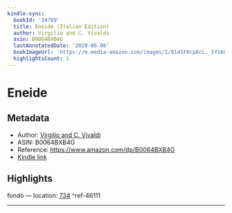 ```yaml
---
kindle-sync:
  bookId: '34769'
  title: Eneide (Italian Edition)
  author: Virgilio and C. Vivaldi
  asin: B0064BXB4G
  lastAnnotatedDate: '2020-06-06'
  bookImageUrl: 'https://m.media-amazon.com/images/I/8141F6cpBcL._SY160.jpg'
  highlightsCount: 1
---
```

# Eneide
## Metadata
* Author: [Virgilio and C. Vivaldi](https://www.amazon.comundefined)
* ASIN: B0064BXB4G
* Reference: https://www.amazon.com/dp/B0064BXB4G
* [Kindle link](kindle://book?action=open&asin=B0064BXB4G)

## Highlights
fondò — location: [734](kindle://book?action=open&asin=B0064BXB4G&location=734) ^ref-46111

---
